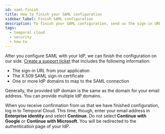 ```yaml
---
id: saml-finish
title: How to finish your SAML configuration
sidebar_label: Finish SAML configuration
description: To finish your SAML configuration, send us the sign-in URL, X.509 certificate, and IdP domains and then test your connection.
tags:
  - temporal cloud
  - security
  - how-to
---
```


After you configure SAML with your IdP, we can finish the configuration on our side.
[Create a support ticket](/cloud/support-create-ticket) that includes the following information:

- The sign-in URL from your application
- The X.509 SAML sign-in certificate
- One or more IdP domains to map to the SAML connection

Generally, the provided IdP domain is the same as the domain for your email address.
You can provide multiple IdP domains.

When you receive confirmation from us that we have finished configuration, log in to Temporal Cloud.
This time, though, enter your email address in **Enterprise identity** and select **Continue**.
Do not select **Continue with Google** or **Continue with Microsoft**.
You will be redirected to the authentication page of your IdP.
